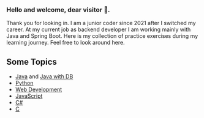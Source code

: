 ### Hello and welcome, dear visitor 👋.
Thank you for looking in. I am a junior coder since 2021 after I switched my career. 
At my current job as backend developer I am working mainly with Java and Spring Boot.
Here is my collection of practice exercises during my learning journey. Feel free to look around here.

## Some Topics
- [Java](https://github.com/Sorayal/Java_Training) and [Java with DB](https://github.com/Sorayal/Java_Training_with_DB)
- [Python](https://github.com/Sorayal/Python_Training)
- [Web Development](https://github.com/Sorayal/Web_Development_Training)
- [JavaScript](https://github.com/Sorayal/JavaScript_Training)
- [C#](https://github.com/Sorayal/CSharp)
- [C](https://github.com/Sorayal/C)





<!--
**Sorayal/Sorayal** is a ✨ _special_ ✨ repository because its `README.md` (this file) appears on your GitHub profile.

Here are some ideas to get you started:

- 🔭 I’m currently working on ...
- 🌱 I’m currently learning ...
- 👯 I’m looking to collaborate on ...
- 🤔 I’m looking for help with ...
- 💬 Ask me about ...
- 📫 How to reach me: ...
- 😄 Pronouns: ...
- ⚡ Fun fact: ...
-->

<!--Hi there 👋 -->
